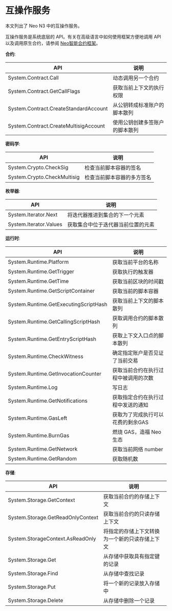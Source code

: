 # 互操作服务

本文列出了 Neo N3 中的互操作服务。

互操作服务是系统底层的 API。有关在高级语言中如何使用框架方便地调用 API 以及调用原生合约，请参阅 [Neo智能合约框架](framework.md)。

**合约**:

| API                                   | 说明                         |
| ------------------------------------- | ---------------------------- |
| System.Contract.Call                  | 动态调用另一个合约           |
| System.Contract.GetCallFlags          | 获取当前上下文的执行权限     |
| System.Contract.CreateStandardAccount | 从公钥转成标准账户的脚本散列 |
| System.Contract.CreateMultisigAccount | 使用公钥创建多签账户的脚本散列 |

**密码学**:

| API                         | 说明                       |
| --------------------------- | -------------------------- |
| System.Crypto.CheckSig      | 检查当前脚本容器的签名     |
| System.Crypto.CheckMultisig | 检查当前脚本容器的多方签名 |

**枚举器**:

| API                    | 说明                               |
| ---------------------- | ---------------------------------- |
| System.Iterator.Next   | 将迭代器推进到集合的下一个元素     |
| System.Iterator.Values | 获取集合中位于迭代器当前位置的元素 |

**运行时**:

| API                                   | 说明                                 |
| ------------------------------------- | ------------------------------------ |
| System.Runtime.Platform               | 获取当前平台的名称                   |
| System.Runtime.GetTrigger             | 获取执行的触发器                     |
| System.Runtime.GetTime                | 获取当前区块的时间戳                 |
| System.Runtime.GetScriptContainer     | 获取当前的脚本容器                   |
| System.Runtime.GetExecutingScriptHash | 获取当前上下文的脚本散列             |
| System.Runtime.GetCallingScriptHash   | 获取调用合约的脚本散列               |
| System.Runtime.GetEntryScriptHash     | 获取上下文入口点的脚本散列           |
| System.Runtime.CheckWitness           | 确定指定账户是否见证了当前交易       |
| System.Runtime.GetInvocationCounter   | 获取当前合约在执行过程中被调用的次数 |
| System.Runtime.Log                    | 写日志                               |
| System.Runtime.GetNotifications       | 获取指定合约在执行过程中发送的通知   |
| System.Runtime.GasLeft                | 获取为了完成执行可以花费的剩余GAS    |
| System.Runtime.BurnGas                | 燃烧 GAS，造福 Neo 生态          |
| System.Runtime.GetNetwork                | 获取当前网络 number         |
| System.Runtime.GetRandom                | 获取随机数         |

**存储**:

| API                               | 说明                                           |
| --------------------------------- | ---------------------------------------------- |
| System.Storage.GetContext         | 获取当前合约的存储上下文                       |
| System.Storage.GetReadOnlyContext | 获取当前合约的只读存储上下文                   |
| System.StorageContext.AsReadOnly  | 将指定的存储上下文转换为一个新的只读存储上下文 |
| System.Storage.Get                | 从存储中获取具有指定键的记录                   |
| System.Storage.Find               | 从存储中查找记录                               |
| System.Storage.Put                | 将一个新的记录放入存储中                       |
| System.Storage.Delete             | 从存储中删除一个记录                           |

